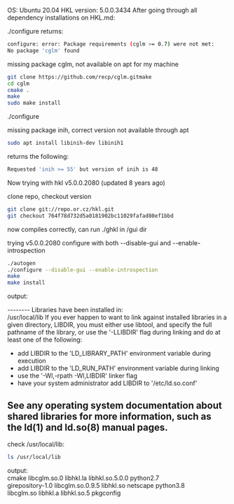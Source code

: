 OS: Ubuntu 20.04
HKL version: 5.0.0.3434
After going through all dependency installations on HKL.md:


./configure returns:
```bash
configure: error: Package requirements (cglm >= 0.7) were not met:
No package 'cglm' found
```

missing package cglm, not available on apt for my machine


```bash
git clone https://github.com/recp/cglm.gitmake
cd cglm
cmake .
make
sudo make install
```
./configure

missing package inih, correct version not available through apt
```bash
sudo apt install libinih-dev libinih1
```
returns the following:
```bash
Requested 'inih >= 55' but version of inih is 48
```




Now trying with hkl v5.0.0.2080 (updated 8 years ago)

clone repo, checkout version

```bash
git clone git://repo.or.cz/hkl.git
git checkout 764f78d732d5a0181902bc11029fafad80ef1bbd
```

now compiles correctly, can run ./ghkl in /gui dir





trying v5.0.0.2080 configure with both --disable-gui and --enable-introspection
```bash
./autogen
./configure --disable-gui --enable-introspection
make
make install
```

output:

--------    Libraries have been installed in:                                                                                                                                                      
/usr/local/lib
If you ever happen to want to link against installed libraries
in a given directory, LIBDIR, you must either use libtool, and
specify the full pathname of the library, or use the '-LLIBDIR'
flag during linking and do at least one of the following:        
- add LIBDIR to the 'LD_LIBRARY_PATH' environment variable during execution
- add LIBDIR to the 'LD_RUN_PATH' environment variable during linking
- use the '-Wl,-rpath -Wl,LIBDIR' linker flag
- have your system administrator add LIBDIR to '/etc/ld.so.conf'

See any operating system documentation about shared libraries for
more information, such as the ld(1) and ld.so(8) manual pages.
----------------------------------------------------------------------

check /usr/local/lib:

```bash
ls /usr/local/lib   
```

output:                                                                                        
cmake             libcglm.so.0      libhkl.la    libhkl.so.5.0.0  python2.7                      
girepository-1.0  libcglm.so.0.9.5  libhkl.so    netscape         python3.8                                         
libcglm.so        libhkl.a          libhkl.so.5  pkgconfig


